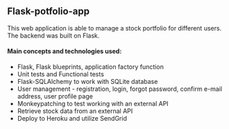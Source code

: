 ## Flask-potfolio-app

This web application is able to manage a stock portfolio for different users. The backend was built on Flask.

#### Main concepts and technologies used:
- Flask, Flask blueprints, application factory function
- Unit tests and Functional tests
- Flask-SQLAlchemy to work with SQLite database
- User management - registration, login, forgot password, confirm e-mail address, user profile page
- Monkeypatching to test working with an external API
- Retrieve stock data from an external API
- Deploy to Heroku and utilize SendGrid 
